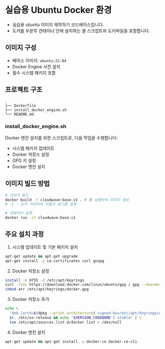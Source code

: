 # 실습용 Ubuntu Docker 환경

- 실습용 ubuntu 이미지 제작하기 코드베이스입니다.
- 도커를 우분투 컨테이너 안에 설치하는 셸 스크립트와 도커파일을 포함합니다.

## 이미지 구성

- 베이스 이미지: `ubuntu:22.04`
- Docker Engine 사전 설치
- 필수 시스템 패키지 포함

## 프로젝트 구조

```
.
├── Dockerfile
├── install_docker_engine.sh
└── README.md
```

### install_docker_engine.sh
Docker 엔진 설치를 위한 스크립트로, 다음 작업을 수행합니다:
- 시스템 패키지 업데이트
- Docker 저장소 설정
- GPG 키 설정
- Docker 엔진 설치

## 이미지 빌드 방법

```bash
# 이미지 빌드
docker build -t cloudwave:base.v1 . # 를 실행하여 이미지 생성
# -t : 도커 이미지의 이름과 태그를 설정

# 컨테이너 실행
docker run -it cloudwave:base.v1
```

## 주요 설치 과정

1. 시스템 업데이트 및 기본 패키지 설치
```bash
apt-get update && apt-get upgrade
apt-get install -y ca-certificates curl gnupg
```

2. Docker 저장소 설정
```bash
install -m 0755 -d /etc/apt/keyrings
curl -fsSL https://download.docker.com/linux/ubuntu/gpg | gpg --dearmor -o /etc/apt/keyrings/docker.gpg
chmod a+r /etc/apt/keyrings/docker.gpg
```

3. Docker 저장소 추가
```bash
echo \
  "deb [arch=$(dpkg --print-architecture) signed-by=/etc/apt/keyrings/docker.gpg] https://download.docker.com/linux/ubuntu \
  $(. /etc/os-release && echo "$VERSION_CODENAME") stable" | \
  tee /etc/apt/sources.list.d/docker.list > /dev/null
```

4. Docker 엔진 설치
```bash
apt-get update && apt-get install -y docker-ce docker-ce-cli
```